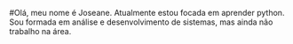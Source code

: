 #Olá, meu nome é Joseane. Atualmente estou focada em aprender python. Sou formada em análise e desenvolvimento de sistemas, mas ainda não trabalho na área.
